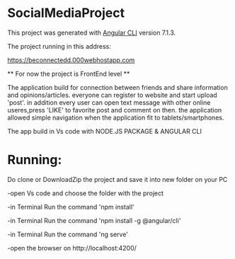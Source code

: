 # SocialMediaProject

This project was generated with [Angular CLI](https://github.com/angular/angular-cli) version 7.1.3.

 


The project running in this address:

 https://beconnectedd.000webhostapp.com

 ** For now the project is FrontEnd level **

The application build for connection between friends and share information and opinions/articles.
everyone can register to website and start upload 'post'.
in addition every user can open text message with other online useres,press 'LIKE' to favorite post and comment on then.
the application allowed simple navigation when the application fit to tablets/smartphones.


The app build in Vs code with NODE.JS PACKAGE & ANGULAR CLI


# Running:

Do clone or DownloadZip the project and save it into new folder on your PC

-open Vs code and choose the folder with the project

-in Terminal Run the command 'npm install' 

-in Terminal Run the command 'npm install -g @angular/cli' 

-in Terminal Run the command 'ng serve' 

-open the browser on http://localhost:4200/




